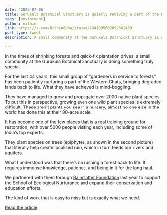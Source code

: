 ```yaml
---
date: '2025-07-06'
title: Gurukula Botanical Sanctuary is quietly reviving a part of the Western Ghats 
tags: [enviorment]
author: nithin
link: https://x.com/Nithin0dha/status/1941805602692362469
post_type: tweet
description: A small community at the Gurukula Botanical Sanctuary is doing something truly special...

---
```


In the times of shrinking forests and quick-fix plantation drives, a small community at the Gurukula Botanical Sanctuary is doing something truly special.

For the last 44 years, this small group of "gardeners in service to forests" has been patiently nurturing a part of the Western Ghats, bringing degraded lands back to life. What they have achieved is mind-boggling.

They have managed to grow and propagate over 2000 native plant species. To put this in perspective, growing even one wild plant species is extremely difficult. These aren't plants you see in a nursery, almost no one else in the world has done this at their 80-acre scale.

It has become one of the few places that is a real training ground for restoration, with over 5000 people visiting each year, including some of India’s top experts.

They plant species on trees (epiphytes, as shown in the second picture) that literally help create localised rain, which in turn feeds our rivers and aquifers.

What I understood was that there’s no rushing a forest back to life. It requires immense knowledge, patience, and being in it for the long haul.

We partnered with them through [Rainmatter Foundation](https://rainmatter.org/) last year to support the School of Ecological Nurturance and expand their conservation and education efforts.

The kind of work that is easy to miss but is exactly what we need. 

[Read the article](https://www.theguardian.com/global-development/2025/jul/01/kerala-india-rainforest-biodiversity-restoration-nature-gardeners-gurukula-western-ghats).
